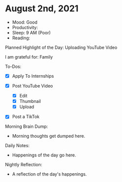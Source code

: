 # August 2nd, 2021

- Mood: Good
- Productivity: 
- Sleep: 9 AM (Poor)
- Reading: 

Planned Highlight of the Day: Uploading YouTube Video

I am grateful for: Family

To-Dos:
- [x] Apply To Internships
- [x] Post YouTube Video
	- [x] Edit
	- [x] Thumbnail
	- [x] Upload
- [x] Post a TikTok


Morning Brain Dump:
- Morning thoughts get dumped here.

Daily Notes:
- Happenings of the day go here.


Nightly Reflection: 
- A reflection of the day's happenings.





